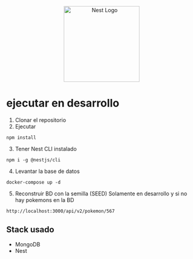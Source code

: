 <p align="center">
  <a href="http://nestjs.com/" target="blank"><img src="https://nestjs.com/img/logo-small.svg" width="200" alt="Nest Logo" /></a>
</p>

# ejecutar en desarrollo
1. Clonar el repositorio
2. Ejecutar
```
npm install
```
3. Tener Nest CLI instalado
```
npm i -g @nestjs/cli
```
4. Levantar la base de datos
```
docker-compose up -d
```
5. Reconstruir BD con la semilla (SEED) Solamente en desarrollo y si no hay pokemons en la BD
```
http://localhost:3000/api/v2/pokemon/567
```


## Stack usado
* MongoDB
* Nest